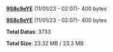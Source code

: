 [**9S8c9eYE**](/data/9S8c9eYE.txt) (11/01/23 - 02:07)- 400 bytes

[**9S8c9eYE**](/data/9S8c9eYE.txt) (11/01/23 - 02:07)- 400 bytes

**Total Datas**: 3733

**Total Size**: 23.32 MB / 23.3 MB